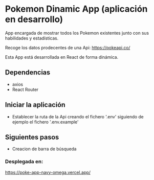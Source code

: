 # Pokemon Dinamic App (aplicación en desarrollo)

App encargada de mostrar todos los Pokemon existentes junto con sus habilidades
y estadísticas.

Recoge los datos prodecentes de una Api: https://pokeapi.co/

Esta App está desarrollada en React de forma dinámica.

## Dependencias

- axios
- React Router

## Iniciar la aplicación

- Establecer la ruta de la Api creando el fichero '.env' siguiendo de ejemplo el
  fichero '.env.example'

## Siguientes pasos

- Creacion de barra de búsqueda

### Desplegada en:

https://poke-app-navy-omega.vercel.app/

